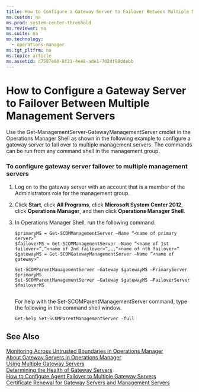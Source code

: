 ```yaml
---
title: How to Configure a Gateway Server to Failover Between Multiple Management Servers
ms.custom: na
ms.prod: system-center-threshold
ms.reviewer: na
ms.suite: na
ms.technology: 
  - operations-manager
ms.tgt_pltfrm: na
ms.topic: article
ms.assetid: c7587e60-8f21-4ee8-ade1-702df98ddebb
---
```

# How to Configure a Gateway Server to Failover Between Multiple Management Servers
Use the Get\-ManagementServer\-GatewayManagementServer cmdlet in the Operations Manager Shell as shown in the following example to configure a gateway server to fail over to multiple management servers. The commands can be run from any command shell in the management group.  
  
### To configure gateway server failover to multiple management servers  
  
1.  Log on to the gateway server with an account that is a member of the Administrators role for the management group.  
  
2.  Click **Start**, click **All Programs**, click **Microsoft System Center 2012**, click **Operations Manager**, and then click **Operations Manager Shell**.  
  
3.  In Operations Manager Shell, run the following command:  
  
    ```  
    $primaryMS = Get-SCOMManagementServer –Name “<name of primary server>”  
    $failoverMS = Get-SCOMManagementServer –Name “<name of 1st failover>”,”<name of 2nd failover>”,…,”<name of nth failover>”  
    $gatewayMS = Get-SCOMGatewayManagementServer –Name “<name of gateway>”  
  
    Set-SCOMParentManagementServer –Gateway $gatewayMS –PrimaryServer $primaryMS  
    Set-SCOMParentManagementServer –Gateway $gatewayMS –FailoverServer $failoverMS  
  
    ```  
  
    For help with the Set\-SCOMParentManagementServer command, type the following in the command shell window.  
  
    ```  
    Get-help Set-SCOMParentManagementServer -full  
    ```  
  
## See Also  
[Monitoring Across Untrusted Boundaries in Operations Manager](../../om/manage/Monitoring-Across-Untrusted-Boundaries-in-Operations-Manager.md)  
[About Gateway Servers in Operations Manager](../../om/manage/About-Gateway-Servers-in-Operations-Manager.md)  
[Using Multiple Gateway Servers](../../om/manage/Using-Multiple-Gateway-Servers.md)  
[Determining the Health of Gateway Servers](../../om/manage/Determining-the-Health-of-Gateway-Servers.md)  
[How to Configure Agent Failover to Multiple Gateway Servers](../../om/manage/How-to-Configure-Agent-Failover-to-Multiple-Gateway-Servers.md)  
[Certificate Renewal for Gateway Servers and Management Servers](../../om/manage/Certificate-Renewal-for-Gateway-Servers-and-Management-Servers.md)  
  

